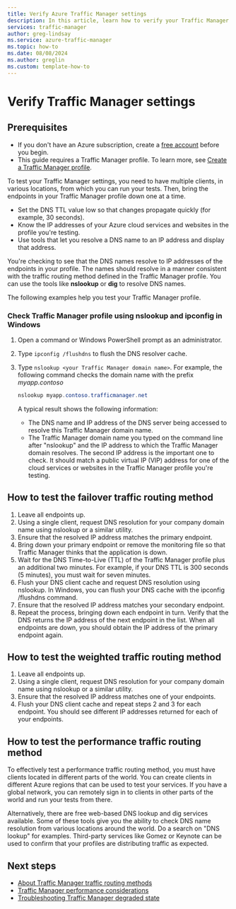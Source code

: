 ```yaml
---
title: Verify Azure Traffic Manager settings
description: In this article, learn how to verify your Traffic Manager settings and test the traffic routing method.
services: traffic-manager
author: greg-lindsay
ms.service: azure-traffic-manager
ms.topic: how-to
ms.date: 08/08/2024
ms.author: greglin
ms.custom: template-how-to
---
```




# Verify Traffic Manager settings

## Prerequisites

* If you don't have an Azure subscription, create a [free account](https://azure.microsoft.com/free/?WT.mc_id=A261C142F) before you begin.
* This guide requires a Traffic Manager profile. To learn more, see [Create a Traffic Manager profile](./quickstart-create-traffic-manager-profile.md).

To test your Traffic Manager settings, you need to have multiple clients, in various locations, from which you can run your tests. Then, bring the endpoints in your Traffic Manager profile down one at a time.

* Set the DNS TTL value low so that changes propagate quickly (for example, 30 seconds).
* Know the IP addresses of your Azure cloud services and websites in the profile you're testing.
* Use tools that let you resolve a DNS name to an IP address and display that address.

You're checking to see that the DNS names resolve to IP addresses of the endpoints in your profile. The names should resolve in a manner consistent with the traffic routing method defined in the Traffic Manager profile. You can use the tools like **nslookup** or **dig** to resolve DNS names.


The following examples help you test your Traffic Manager profile.

### Check Traffic Manager profile using nslookup and ipconfig in Windows

1. Open a command or Windows PowerShell prompt as an administrator.
2. Type `ipconfig /flushdns` to flush the DNS resolver cache.
3. Type `nslookup <your Traffic Manager domain name>`. For example, the following command checks the domain name with the prefix *myapp.contoso*

    ```powershell
    nslookup myapp.contoso.trafficmanager.net
    ```

    A typical result shows the following information:

    + The DNS name and IP address of the DNS server being accessed to resolve this Traffic Manager domain name.
    + The Traffic Manager domain name you typed on the command line after "nslookup" and the IP address to which the Traffic Manager domain resolves. The second IP address is the important one to check. It should match a public virtual IP (VIP) address for one of the cloud services or websites in the Traffic Manager profile you're testing.

## How to test the failover traffic routing method

1. Leave all endpoints up.
2. Using a single client, request DNS resolution for your company domain name using nslookup or a similar utility.
3. Ensure that the resolved IP address matches the primary endpoint.
4. Bring down your primary endpoint or remove the monitoring file so that Traffic Manager thinks that the application is down.
5. Wait for the DNS Time-to-Live (TTL) of the Traffic Manager profile plus an additional two minutes. For example, if your DNS TTL is 300 seconds (5 minutes), you must wait for seven minutes.
6. Flush your DNS client cache and request DNS resolution using nslookup. In Windows, you can flush your DNS cache with the ipconfig /flushdns command.
7. Ensure that the resolved IP address matches your secondary endpoint.
8. Repeat the process, bringing down each endpoint in turn. Verify that the DNS returns the IP address of the next endpoint in the list. When all endpoints are down, you should obtain the IP address of the primary endpoint again.

## How to test the weighted traffic routing method

1. Leave all endpoints up.
2. Using a single client, request DNS resolution for your company domain name using nslookup or a similar utility.
3. Ensure that the resolved IP address matches one of your endpoints.
4. Flush your DNS client cache and repeat steps 2 and 3 for each endpoint. You should see different IP addresses returned for each of your endpoints.

## How to test the performance traffic routing method

To effectively test a performance traffic routing method, you must have clients located in different parts of the world. You can create clients in different Azure regions that can be used to test your services. If you have a global network, you can remotely sign in to clients in other parts of the world and run your tests from there.

Alternatively, there are free web-based DNS lookup and dig services available. Some of these tools give you the ability to check DNS name resolution from various locations around the world. Do a search on "DNS lookup" for examples. Third-party services like Gomez or Keynote can be used to confirm that your profiles are distributing traffic as expected.

## Next steps

* [About Traffic Manager traffic routing methods](traffic-manager-routing-methods.md)
* [Traffic Manager performance considerations](traffic-manager-performance-considerations.md)
* [Troubleshooting Traffic Manager degraded state](traffic-manager-troubleshooting-degraded.md)
